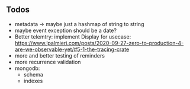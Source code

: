 
## Todos

- metadata -> maybe just a hashmap of string to string
- maybe event exception should be a date?
- Better telemtry: implement Display for usecase: https://www.lpalmieri.com/posts/2020-09-27-zero-to-production-4-are-we-observable-yet/#5-1-the-tracing-crate
- more and better testing of reminders
- more recurrence validation 
- mongodb:
    - schema
    - indexes

